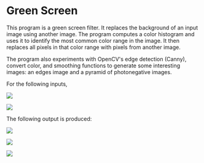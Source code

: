 # Green Screen

This program is a green screen filter. It replaces the background of an input image using another image. The program computes a color histogram and uses it to identify the most common color range in the image. It then replaces all pixels in that color range with pixels from another image.

The program also experiments with OpenCV's edge detection (Canny), convert color, and smoothing functions to generate some interesting images: an edges image and a pyramid of photonegative images.

For the following inputs,

![](https://computer-vision.ybeltagy.com/pics/greenscreen_background_input.jpg)

![](https://computer-vision.ybeltagy.com/pics/greenscreen_foreground_input.jpg)

The following output is produced:

![](https://computer-vision.ybeltagy.com/pics/greenscreen_output.jpg)

![](https://computer-vision.ybeltagy.com/pics/greenscreen_canny_output.jpg)

![](https://computer-vision.ybeltagy.com/pics/greenscreen_photonegative_output.jpg)



